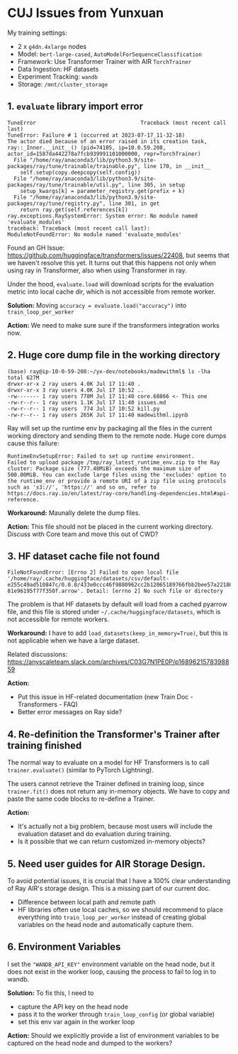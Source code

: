 # CUJ Issues from Yunxuan

My training settings:
 
- 2 x `g4dn.4xlarge` nodes
- Model: `bert-large-cased`, `AutoModelForSequenceClassification`
- Framework: Use Transformer Trainer with AIR `TorchTrainer`
- Data Ingestion: HF datasets 
- Experiment Tracking: `wandb`
- Storage: `/mnt/cluster_storage`

## 1. `evaluate` library import error

```
TuneError                                 Traceback (most recent call last)
TuneError: Failure # 1 (occurred at 2023-07-17_11-32-18)
The actor died because of an error raised in its creation task, ray::_Inner.__init__() (pid=74105, ip=10.0.59.208, actor_id=1587da442278a7fcb939991101000000, repr=TorchTrainer)
  File "/home/ray/anaconda3/lib/python3.9/site-packages/ray/tune/trainable/trainable.py", line 170, in __init__
    self.setup(copy.deepcopy(self.config))
  File "/home/ray/anaconda3/lib/python3.9/site-packages/ray/tune/trainable/util.py", line 305, in setup
    setup_kwargs[k] = parameter_registry.get(prefix + k)
  File "/home/ray/anaconda3/lib/python3.9/site-packages/ray/tune/registry.py", line 301, in get
    return ray.get(self.references[k])
ray.exceptions.RaySystemError: System error: No module named 'evaluate_modules'
traceback: Traceback (most recent call last):
ModuleNotFoundError: No module named 'evaluate_modules'
```

Found an GH Issue: https://github.com/huggingface/transformers/issues/22408, but seems that we haven't resolve this yet. It turns out that this happens not only  when using ray in Transformer, also when using Transformer in ray.

Under the hood, `evaluate.load` will download scripts for the evaluation metric into local cache dir, which is not accessible from remote worker. 

**Solution:** Moving `accuracy = evaluate.load("accuracy")` into `train_loop_per_worker`

**Action:** We need to make sure sure if the transformers integration works now.


## 2. Huge core dump file in the working directory

```
(base) ray@ip-10-0-59-208:~/yx-dev/notebooks/madewithml$ ls -lha
total 627M
drwxr-xr-x 2 ray users 4.0K Jul 17 11:40 .
drwxr-xr-x 3 ray users 4.0K Jul 17 10:52 ..
-rw------- 1 ray users 778M Jul 17 11:40 core.68866 <- This one
-rw-r--r-- 1 ray users 1.1K Jul 17 11:40 issues.md
-rw-r--r-- 1 ray users  774 Jul 17 10:52 kill.py
-rw-r--r-- 1 ray users 265K Jul 17 11:40 madewithml.ipynb
```

Ray will set up the runtime env by packaging all the files in the current working directory and sending them to the remote node. Huge core dumps cause this failure:

```
RuntimeEnvSetupError: Failed to set up runtime environment.
Failed to upload package /tmp/ray_latest_runtime_env.zip to the Ray cluster: Package size (777.48MiB) exceeds the maximum size of 500.00MiB. You can exclude large files using the 'excludes' option to the runtime_env or provide a remote URI of a zip file using protocols such as 's3://', 'https://' and so on, refer to https://docs.ray.io/en/latest/ray-core/handling-dependencies.html#api-reference.
```

**Workaround:** Maunally delete the dump files. 

**Action:** This file should not be placed in the current working directory. Discuss with Core team and move this out of CWD?


## 3. HF dataset cache file not found

```
FileNotFoundError: [Errno 2] Failed to open local file '/home/ray/.cache/huggingface/datasets/csv/default-e255c49ad510847c/0.0.0/433e0ccc46f9880962cc2b12065189766fbb2bee57a221866138fb9203c83519/cache-81e96195f77f350f.arrow'. Detail: [errno 2] No such file or directory
```

The problem is that HF datasets by default will load from a cached pyarrow file, and this file is stored under `~/.cache/huggingface/datasets`, which is not accessible for remote workers. 

**Workaround:** I have to add `load_datasets(keep_in_memory=True)`, but this is not applicable when we have a large dataset. 

Related discussions: https://anyscaleteam.slack.com/archives/C03G7N1PE0P/p1689621578398859

**Action:** 
- Put this issue in HF-related documentation (new Train Doc - Transformers - FAQ)
- Better error messages on Ray side?


## 4. Re-definition the Transformer's Trainer after training finished

The normal way to evaluate on a model for HF Transformers is to call `trainer.evaluate()` (similar to PyTorch Lightning).

The users cannot retrieve the Trainer defined in training loop, since `trainer.fit()` does not return any in-memory objects. We have to copy and paste the same code blocks to re-define a Trainer.

**Action:** 
- It's actually not a big problem, because most users will include the evaluation dataset and do evaluation during training.
- Is it possible that we can return customized in-memory objects?


## 5. Need user guides for AIR Storage Design.

To avoid potential issues, it is crucial that I have a 100% clear understanding of Ray AIR's storage design. This is a missing part of our current doc.

- Difference between local path and remote path
- HF libraries often use local caches, so we should recommend to place everything into `train_loop_per_worker` instead of creating global variables on the head node and automatically capture them.


## 6. Environment Variables

I set the `"WANDB_API_KEY"` environment variable on the head node, but it does not exist in the worker loop, causing the process to fail to log in to wandb. 


**Solution:** To fix this, I need to 
- capture the API key on the head node 
- pass it to the worker through `train_loop_config` (or global variable)
- set this env var again in the worker loop

**Action:** Should we explicitly provide a list of environment variables to be captured on the head node and dumped to the workers?
